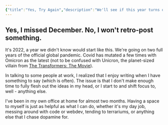 ```yaml
---
{"title":"Yes, Try Again","description":"We'll see if this year turns out different.","date":"2022-01-22","tags":["perspective","covid","hobby-chasing"],"dg-publish":true,"created":"2022-01-22T11:38:42","updated":"2025-08-09T20:23:49-04:00","permalink":"/notes/2022/yes-try-again/","dgPassFrontmatter":true,"noteIcon":"3"}
---
```



## Yes, I missed December. No, I won't retro-post something.

It's 2022, a year we didn't know would start like this. We're going on two full years of the official global pandemic. Covid has mutated a few times with Omicron as the latest (not to be confused with Unicron, the planet-sized villain from [The Transformers: The Movie](https://www.imdb.com/title/tt0092106/)).

In talking to some people at work, I realized that I enjoy writing when I have something to say (which is often). The issue is that I don't make enough time to fully flesh out the ideas in my head, or I start to and shift focus to, well - anything else.

I've been in my own office at home for almost two months. Having a space to myself is just as helpful as what I can do, whether it's my day job, messing around with code or webdev, tending to terrariums, or anything else that I chase dopamine for.
